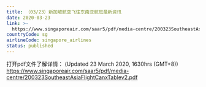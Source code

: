 ```yaml
---
title: （03/23）新加坡航空飞往东南亚航班最新资讯
date: 2020-03-23
link: >-
  https://www.singaporeair.com/saar5/pdf/media-centre/200323SoutheastAsiaFlightCanxTablev2.pdf
countryCode: sg
airlineCode: singapore_airlines
status: published
---
```

打开pdf文件了解详情：
(Updated 23 March 2020, 1630hrs (GMT+8))
https://www.singaporeair.com/saar5/pdf/media-centre/200323SoutheastAsiaFlightCanxTablev2.pdf
